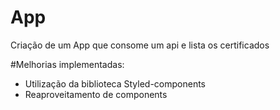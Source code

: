 # App
Criação de um App que consome um api e lista os certificados


#Melhorias implementadas:

- Utilização da biblioteca Styled-components
- Reaproveitamento de components
